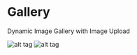 # Gallery
Dynamic Image Gallery with Image Upload

![alt tag](http://i.imgur.com/8qu8qPG.png)
![alt tag](http://i.imgur.com/wr4WUGt.png)

